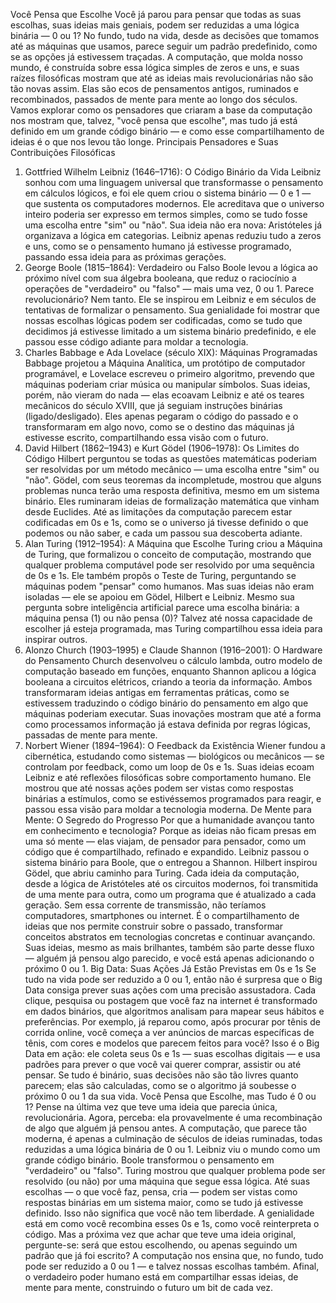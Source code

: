 Você Pensa que Escolhe
Você já parou para pensar que todas as suas escolhas, suas ideias mais geniais, podem ser reduzidas a uma lógica binária — 0 ou 1? No fundo, tudo na vida, desde as decisões que tomamos até as máquinas que usamos, parece seguir um padrão predefinido, como se as opções já estivessem traçadas. A computação, que molda nosso mundo, é construída sobre essa lógica simples de zeros e uns, e suas raízes filosóficas mostram que até as ideias mais revolucionárias não são tão novas assim. Elas são ecos de pensamentos antigos, ruminados e recombinados, passados de mente para mente ao longo dos séculos. Vamos explorar como os pensadores que criaram a base da computação nos mostram que, talvez, "você pensa que escolhe", mas tudo já está definido em um grande código binário — e como esse compartilhamento de ideias é o que nos levou tão longe.
Principais Pensadores e Suas Contribuições Filosóficas
1. Gottfried Wilhelm Leibniz (1646–1716): O Código Binário da Vida
Leibniz sonhou com uma linguagem universal que transformasse o pensamento em cálculos lógicos, e foi ele quem criou o sistema binário — 0 e 1 — que sustenta os computadores modernos. Ele acreditava que o universo inteiro poderia ser expresso em termos simples, como se tudo fosse uma escolha entre "sim" ou "não". Sua ideia não era nova: Aristóteles já organizava a lógica em categorias. Leibniz apenas reduziu tudo a zeros e uns, como se o pensamento humano já estivesse programado, passando essa ideia para as próximas gerações.
2. George Boole (1815–1864): Verdadeiro ou Falso
Boole levou a lógica ao próximo nível com sua álgebra booleana, que reduz o raciocínio a operações de "verdadeiro" ou "falso" — mais uma vez, 0 ou 1. Parece revolucionário? Nem tanto. Ele se inspirou em Leibniz e em séculos de tentativas de formalizar o pensamento. Sua genialidade foi mostrar que nossas escolhas lógicas podem ser codificadas, como se tudo que decidimos já estivesse limitado a um sistema binário predefinido, e ele passou esse código adiante para moldar a tecnologia.
3. Charles Babbage e Ada Lovelace (século XIX): Máquinas Programadas
Babbage projetou a Máquina Analítica, um protótipo de computador programável, e Lovelace escreveu o primeiro algoritmo, prevendo que máquinas poderiam criar música ou manipular símbolos. Suas ideias, porém, não vieram do nada — elas ecoavam Leibniz e até os teares mecânicos do século XVIII, que já seguiam instruções binárias (ligado/desligado). Eles apenas pegaram o código do passado e o transformaram em algo novo, como se o destino das máquinas já estivesse escrito, compartilhando essa visão com o futuro.
4. David Hilbert (1862–1943) e Kurt Gödel (1906–1978): Os Limites do Código
Hilbert perguntou se todas as questões matemáticas poderiam ser resolvidas por um método mecânico — uma escolha entre "sim" ou "não". Gödel, com seus teoremas da incompletude, mostrou que alguns problemas nunca terão uma resposta definitiva, mesmo em um sistema binário. Eles ruminaram ideias de formalização matemática que vinham desde Euclides. Até as limitações da computação parecem estar codificadas em 0s e 1s, como se o universo já tivesse definido o que podemos ou não saber, e cada um passou sua descoberta adiante.
5. Alan Turing (1912–1954): A Máquina que Escolhe
Turing criou a Máquina de Turing, que formalizou o conceito de computação, mostrando que qualquer problema computável pode ser resolvido por uma sequência de 0s e 1s. Ele também propôs o Teste de Turing, perguntando se máquinas podem "pensar" como humanos. Mas suas ideias não eram isoladas — ele se apoiou em Gödel, Hilbert e Leibniz. Mesmo sua pergunta sobre inteligência artificial parece uma escolha binária: a máquina pensa (1) ou não pensa (0)? Talvez até nossa capacidade de escolher já esteja programada, mas Turing compartilhou essa ideia para inspirar outros.
6. Alonzo Church (1903–1995) e Claude Shannon (1916–2001): O Hardware do Pensamento
Church desenvolveu o cálculo lambda, outro modelo de computação baseado em funções, enquanto Shannon aplicou a lógica booleana a circuitos elétricos, criando a teoria da informação. Ambos transformaram ideias antigas em ferramentas práticas, como se estivessem traduzindo o código binário do pensamento em algo que máquinas poderiam executar. Suas inovações mostram que até a forma como processamos informação já estava definida por regras lógicas, passadas de mente para mente.
7. Norbert Wiener (1894–1964): O Feedback da Existência
Wiener fundou a cibernética, estudando como sistemas — biológicos ou mecânicos — se controlam por feedback, como um loop de 0s e 1s. Suas ideias ecoam Leibniz e até reflexões filosóficas sobre comportamento humano. Ele mostrou que até nossas ações podem ser vistas como respostas binárias a estímulos, como se estivéssemos programados para reagir, e passou essa visão para moldar a tecnologia moderna.
De Mente para Mente: O Segredo do Progresso
Por que a humanidade avançou tanto em conhecimento e tecnologia? Porque as ideias não ficam presas em uma só mente — elas viajam, de pensador para pensador, como um código que é compartilhado, refinado e expandido. Leibniz passou o sistema binário para Boole, que o entregou a Shannon. Hilbert inspirou Gödel, que abriu caminho para Turing. Cada ideia da computação, desde a lógica de Aristóteles até os circuitos modernos, foi transmitida de uma mente para outra, como um programa que é atualizado a cada geração. Sem essa corrente de transmissão, não teríamos computadores, smartphones ou internet. É o compartilhamento de ideias que nos permite construir sobre o passado, transformar conceitos abstratos em tecnologias concretas e continuar avançando. Suas ideias, mesmo as mais brilhantes, também são parte desse fluxo — alguém já pensou algo parecido, e você está apenas adicionando o próximo 0 ou 1.
Big Data: Suas Ações Já Estão Previstas em 0s e 1s
Se tudo na vida pode ser reduzido a 0 ou 1, então não é surpresa que o Big Data consiga prever suas ações com uma precisão assustadora. Cada clique, pesquisa ou postagem que você faz na internet é transformado em dados binários, que algoritmos analisam para mapear seus hábitos e preferências. Por exemplo, já reparou como, após procurar por tênis de corrida online, você começa a ver anúncios de marcas específicas de tênis, com cores e modelos que parecem feitos para você? Isso é o Big Data em ação: ele coleta seus 0s e 1s — suas escolhas digitais — e usa padrões para prever o que você vai querer comprar, assistir ou até pensar. Se tudo é binário, suas decisões não são tão livres quanto parecem; elas são calculadas, como se o algoritmo já soubesse o próximo 0 ou 1 da sua vida.
Você Pensa que Escolhe, mas Tudo é 0 ou 1?
Pense na última vez que teve uma ideia que parecia única, revolucionária. Agora, perceba: ela provavelmente é uma recombinação de algo que alguém já pensou antes. A computação, que parece tão moderna, é apenas a culminação de séculos de ideias ruminadas, todas reduzidas a uma lógica binária de 0 ou 1. Leibniz viu o mundo como um grande código binário. Boole transformou o pensamento em "verdadeiro" ou "falso". Turing mostrou que qualquer problema pode ser resolvido (ou não) por uma máquina que segue essa lógica. Até suas escolhas — o que você faz, pensa, cria — podem ser vistas como respostas binárias em um sistema maior, como se tudo já estivesse definido.
Isso não significa que você não tem liberdade. A genialidade está em como você recombina esses 0s e 1s, como você reinterpreta o código. Mas a próxima vez que achar que teve uma ideia original, pergunte-se: será que estou escolhendo, ou apenas seguindo um padrão que já foi escrito? A computação nos ensina que, no fundo, tudo pode ser reduzido a 0 ou 1 — e talvez nossas escolhas também. Afinal, o verdadeiro poder humano está em compartilhar essas ideias, de mente para mente, construindo o futuro um bit de cada vez.

